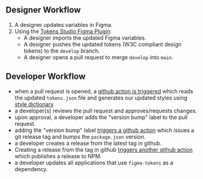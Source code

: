 ## Designer Workflow

1. A designer updates variables in Figma.
2. Using the [Tokens Studio Figma Plugin](https://tokens.studio/):
   - A designer imports the updated Figma variables.
   - A designer pushes the updated tokens (W3C compliant design tokens) to the `develop` branch.
   - A designer opens a pull request to merge `develop` into `main`.

## Developer Workflow

- when a pull request is opened, a [github action is triggered](https://github.com/MeowWolf/figma-tokens/blob/main/.github/workflows/build.yml) which reads the updated `tokens.json` file and generates our updated styles using [style dictionary](https://amzn.github.io/style-dictionary/#/)
- a developer(s) reviews the pull request and approves/requests changes.
- upon approval, a developer adds the "version bump" label to the pull request.
- adding the "version bump" label [triggers a github action](https://github.com/MeowWolf/figma-tokens/blob/main/.github/workflows/bump.yml) which issues a git release tag and bumps the `package.json` version.
- a developer creates a release from the latest tag in github.
- Creating a release from the tag in github [triggers another github action](https://github.com/MeowWolf/figma-tokens/blob/main/.github/workflows/publish.yml) which publishes a release to NPM.
- a developer updates all applications that use `figma-tokens` as a dependency.
